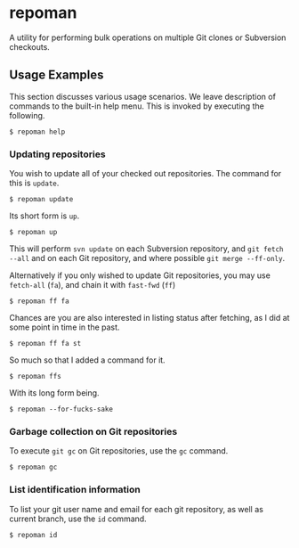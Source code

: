 # repoman

A utility for performing bulk operations on multiple Git clones or
Subversion checkouts.

## Usage Examples

This section discusses various usage scenarios. We leave description of
commands to the built-in help menu. This is invoked by executing the
following.

    $ repoman help

### Updating repositories

You wish to update all of your checked out repositories.  The command for this
is `update`.

    $ repoman update

Its short form is `up`.

    $ repoman up

This will perform `svn update` on each Subversion repository, and `git fetch
--all` and on each Git repository, and where possible `git merge --ff-only`.

Alternatively if you only wished to update Git repositories, you may use
`fetch-all` (`fa`), and chain it with `fast-fwd` (`ff`)

    $ repoman ff fa

Chances are you are also interested in listing status after fetching, as I did
at some point in time in the past.

    $ repoman ff fa st

So much so that I added a command for it.

    $ repoman ffs

With its long form being.

    $ repoman --for-fucks-sake

### Garbage collection on Git repositories

To execute `git gc` on Git repositories, use the `gc` command.

    $ repoman gc

### List identification information

To list your git user name and email for each git repository, as well as
current branch, use the `id` command.

    $ repoman id
